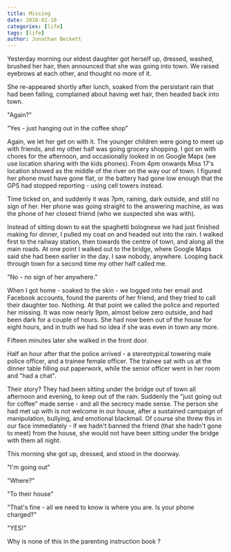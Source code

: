 ```yaml
---
title: Missing
date: 2018-02-10
categories: [life]
tags: [life]
author: Jonathan Beckett
---
```


Yesterday morning our eldest daughter got herself up, dressed, washed, brushed her hair, then announced that she was going into town. We raised eyebrows at each other, and thought no more of it.

She re-appeared shortly after lunch, soaked from the persistant rain that had been falling, complained about having wet hair, then headed back into town.

"Again?"

"Yes - just hanging out in the coffee shop"

Again, we let her get on with it. The younger children were going to meet up with friends, and my other half was going grocery shopping. I got on with chores for the afternoon, and occasionally looked in on Google Maps (we use location sharing with the kids phones). From 4pm onwards Miss 17's location showed as the middle of the river on the way our of town. I figured her phone must have gone flat, or the battery had gone low enough that the GPS had stopped reporting - using cell towers instead.

Time ticked on, and suddenly it was 7pm, raining, dark outside, and still no sign of her. Her phone was going straight to the answering machine, as was the phone of her closest friend (who we suspected she was with).

Instead of sitting down to eat the spaghetti bolognese we had just finished making for dinner, I pulled my coat on and headed out into the rain. I walked first to the railway station, then towards the centre of town, and along all the main roads. At one point I walked out to the bridge, where Google Maps said she had been earlier in the day. I saw nobody, anywhere. Looping back through town for a second time my other half called me.

"No - no sign of her anywhere."

When I got home - soaked to the skin - we logged into her email and Facebook accounts, found the parents of her friend, and they tried to call their daughter too. Nothing. At that point we called the police and reported her missing. It was now nearly 9pm, almost below zero outside, and had been dark for a couple of hours. She had now been out of the house for eight hours, and in truth we had no idea if she was even in town any more.

Fifteen minutes later she walked in the front door.

Half an hour after that the police arrived - a stereotypical towering male police officer, and a trainee female officer. The trainee sat with us at the dinner table filling out paperwork, while the senior officer went in her room and "had a chat".

Their story? They had been sitting under the bridge out of town all afternoon and evening, to keep out of the rain. Suddenly the "just going out for coffee" made sense - and all the secrecy made sense. The person she had met up with is not welcome in our house, after a sustained campaign of manipulation, bullying, and emotional blackmail. Of course she threw this in our face immediately - if we hadn't banned the friend (that she hadn't gone to meet) from the house, she would not have been sitting under the bridge with them all night.

This morning she got up, dressed, and stood in the doorway.

"I'm going out"

"Where?"

"To their house"

"That's fine - all we need to know is where you are. Is your phone charged?"

"YES!"

Why is none of this in the parenting instruction book ?